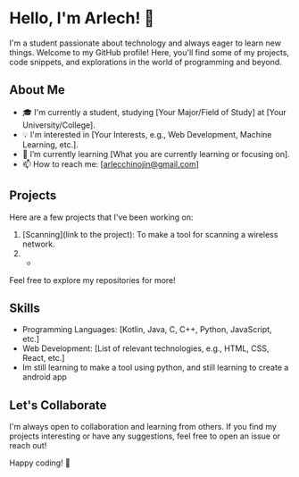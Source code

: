 # Hello, I'm Arlech! 👋

I'm a student passionate about technology and always eager to learn new things. Welcome to my GitHub profile! Here, you'll find some of my projects, code snippets, and explorations in the world of programming and beyond.

## About Me

- 🎓 I'm currently a student, studying [Your Major/Field of Study] at [Your University/College].
- 💡 I'm interested in [Your Interests, e.g., Web Development, Machine Learning, etc.].
- 🌱 I’m currently learning [What you are currently learning or focusing on].
- 📫 How to reach me: [arlecchinojin@gmail.com]

## Projects

Here are a few projects that I've been working on:

1. [Scanning](link to the project): To make a tool for scanning a wireless network.
2. -

Feel free to explore my repositories for more!

## Skills

- Programming Languages: [Kotlin, Java, C, C++, Python, JavaScript, etc.]
- Web Development: [List of relevant technologies, e.g., HTML, CSS, React, etc.]
- Im still learning to make a tool using python, and still learning to create a android app

## Let's Collaborate

I'm always open to collaboration and learning from others. If you find my projects interesting or have any suggestions, feel free to open an issue or reach out!

Happy coding! 🚀
